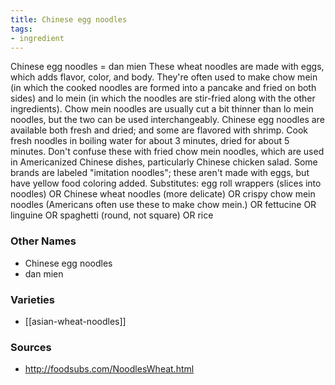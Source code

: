 ```yaml
---
title: Chinese egg noodles
tags:
- ingredient
---
```

Chinese egg noodles = dan mien These wheat noodles are made with eggs, which adds flavor, color, and body. They're often used to make chow mein (in which the cooked noodles are formed into a pancake and fried on both sides) and lo mein (in which the noodles are stir-fried along with the other ingredients). Chow mein noodles are usually cut a bit thinner than lo mein noodles, but the two can be used interchangeably. Chinese egg noodles are available both fresh and dried; and some are flavored with shrimp. Cook fresh noodles in boiling water for about 3 minutes, dried for about 5 minutes. Don't confuse these with fried chow mein noodles, which are used in Americanized Chinese dishes, particularly Chinese chicken salad. Some brands are labeled "imitation noodles"; these aren't made with eggs, but have yellow food coloring added. Substitutes: egg roll wrappers (slices into noodles) OR Chinese wheat noodles (more delicate) OR crispy chow mein noodles (Americans often use these to make chow mein.) OR fettucine OR linguine OR spaghetti (round, not square) OR rice

### Other Names

* Chinese egg noodles
* dan mien

### Varieties

* [[asian-wheat-noodles]]

### Sources
* http://foodsubs.com/NoodlesWheat.html
